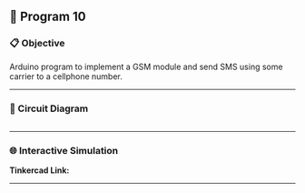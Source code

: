 ## 🚀 Program 10

### 📋 Objective
Arduino program to implement a GSM module and send SMS using some carrier to a cellphone number.

---

### 🔧 Circuit Diagram

![]()

---

### 🌐 Interactive Simulation

**Tinkercad Link:** []()

---